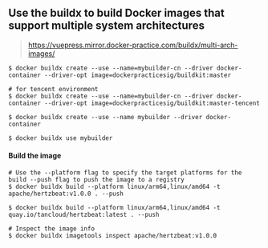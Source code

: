 ## Use the buildx to build Docker images that support multiple system architectures

> https://vuepress.mirror.docker-practice.com/buildx/multi-arch-images/


```shell
$ docker buildx create --use --name=mybuilder-cn --driver docker-container --driver-opt image=dockerpracticesig/buildkit:master

# for tencent environment
$ docker buildx create --use --name=mybuilder-cn --driver docker-container --driver-opt image=dockerpracticesig/buildkit:master-tencent

$ docker buildx create --use --name mybuilder --driver docker-container

$ docker buildx use mybuilder

```

#### Build the image  

```shell
# Use the --platform flag to specify the target platforms for the build --push flag to push the image to a registry
$ docker buildx build --platform linux/arm64,linux/amd64 -t apache/hertzbeat:v1.0.0 . --push

$ docker buildx build --platform linux/arm64,linux/amd64 -t quay.io/tancloud/hertzbeat:latest . --push

# Inspect the image info
$ docker buildx imagetools inspect apache/hertzbeat:v1.0.0
```
